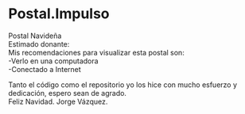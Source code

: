 # Postal.Impulso
Postal Navideña
<br/>
Estimado donante:
<br/>
Mis recomendaciones para visualizar esta postal son:
<br/>
-Verlo en una computadora
<br/>
-Conectado a Internet

Tanto el código como el repositorio yo los hice con mucho esfuerzo y dedicación, espero sean de agrado.
<br/>
Feliz Navidad.
Jorge Vázquez.
